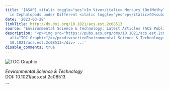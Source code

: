 ```yaml
---
title: '[ASAP] <italic toggle="yes">In Vivo</italic> Mercury (De)Methylation Metabolism
  in Cephalopods under Different <italic toggle="yes">p</italic>CO<sub>2</sub> Scenarios'
date: '2023-03-28'
linkTitle: http://dx.doi.org/10.1021/acs.est.2c08513
source: 'Environmental Science & Technology: Latest Articles (ACS Publications)'
description: '<p><img src="https://pubs.acs.org/cms/10.1021/acs.est.2c08513/asset/images/medium/es2c08513_0005.gif"
  alt="TOC Graphic"/></p><div><cite>Environmental Science & Technology</cite></div><div>DOI:
  10.1021/acs.est.2c08513</div> ...'
disable_comments: true
---
```

<p><img src="https://pubs.acs.org/cms/10.1021/acs.est.2c08513/asset/images/medium/es2c08513_0005.gif" alt="TOC Graphic"/></p><div><cite>Environmental Science & Technology</cite></div><div>DOI: 10.1021/acs.est.2c08513</div> ...